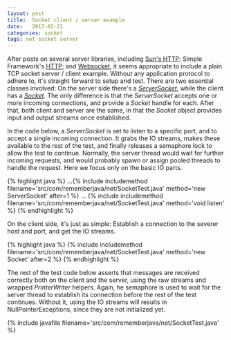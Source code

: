 ```yaml
---
layout: post
title:  Socket client / server example
date:   2017-02-21
categories: socket
tags: net socket server
---
```


After posts on several server libraries, including [Sun's HTTP][sun-http]; Simple Framework's [HTTP][sf-http]; and [Websocket][sf-websocket], it seems appropriate to include a plain TCP socket server / client example. Without any application protocol to adhere to, it's straight forward to setup and test. There are two essential classes involved: On the server side there's a [*ServerSocket*][ServerSocket], while the client has a [*Socket*][Socket]. The only difference is that the *ServerSocket* accepts one or more incoming connections, and provide a *Socket* handle for each. After that, both client and server are the same, in that the *Socket* object provides input and output streams once established.

In the code below, a *ServerSocket* is set to listen to a specific port, and to accept a single incoming connection. It grabs the IO streams, makes these available to the rest of the test, and finally releases a semaphore lock to allow the test to continue. Normally, the server thread would wait for further incoming requests, and would probably spawn or assign pooled threads to handle the request. Here we focus only on the basic IO parts.

{% highlight java %}
...{% include includemethod filename='src/com/rememberjava/net/SocketTest.java' method='new ServerSocket' after=1 %}
...
{% include includemethod filename='src/com/rememberjava/net/SocketTest.java' method='void listen' %}
{% endhighlight %}

On the client side, it's just as simple: Establish a connection to the severer host and port, and get the IO streams.

{% highlight java %}
{% include includemethod filename='src/com/rememberjava/net/SocketTest.java' method='new Socket' after=2 %}
{% endhighlight %}

The rest of the test code below asserts that messages are received correctly both on the client and the server, using the raw streams and wrapped *PrinterWriter* helpers. Again, he semaphore is used to wait for the server thread to establish its connection before the rest of the test continues. Without it, using the IO streams will results in NullPointerExceptions, since they are not initialized yet.

{% include javafile filename='src/com/rememberjava/net/SocketTest.java' %}

[sun-http]: /http/2017/01/20/simple_http_server.html
[sf-http]: /http/2017/02/12/sf_http_server.html
[sf-websocket]: /websocket/2017/02/18/sf_websocket_server.html
[ServerSocket]: https://docs.oracle.com/javase/8/docs/api/java/net/ServerSocket.html
[Socket]: https://docs.oracle.com/javase/8/docs/api/java/net/Socket.html
